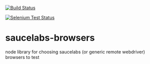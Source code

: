 [![Build Status](https://travis-ci.org/darvin/saucelabs-browsers.png?branch=master)](https://travis-ci.org/darvin/saucelabs-browsers)

[![Selenium Test Status](https://saucelabs.com/browser-matrix/saucelabs-browsers.svg)](https://saucelabs.com/u/saucelabs-browsers)



saucelabs-browsers
==================

node library for choosing saucelabs (or generic remote webdriver) browsers to test
